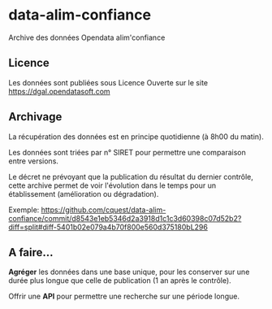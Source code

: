 # data-alim-confiance
Archive des données Opendata alim'confiance

## Licence

Les données sont publiées sous Licence Ouverte sur le site https://dgal.opendatasoft.com

## Archivage

La récupération des données est en principe quotidienne (à 8h00 du matin).

Les données sont triées par n° SIRET pour permettre une comparaison entre versions.

Le décret ne prévoyant que la publication du résultat du dernier contrôle, cette archive permet de voir l'évolution dans le temps pour un établissement (amélioration ou dégradation).

Exemple: https://github.com/cquest/data-alim-confiance/commit/d8543e1eb5346d2a3918d1c1c3d60398c07d52b2?diff=split#diff-5401b02e079a4b70f800e560d375180bL296

## A faire...

**Agréger** les données dans une base unique, pour les conserver sur une durée plus longue que celle de publication (1 an après le contrôle).

Offrir une **API** pour permettre une recherche sur une période longue.
